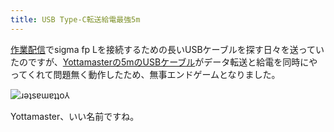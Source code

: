 ```yaml
---
title: USB Type-C転送給電最強5m
---
```

[作業配信](https://www.youtube.com/c/r7kamura)でsigma fp Lを接続するための長いUSBケーブルを探す日々を送っていたのですが、[Yottamasterの5mのUSBケーブル](https://www.amazon.co.jp/dp/B09Y1BY75P)がデータ転送と給電を同時にやってくれて問題無く動作したため、無事エンドゲームとなりました。

![](https://lh3.googleusercontent.com/qHYYfAhnwnWAlkNF5KdjdH_HDcM8feu5F429Wo7JLztrzycs66R_RbmWGQuduxTkVc5Tbu2mwHahiHBgNSpNmywejSFD9KDXz-f0KJaJpgHGln1qcY8lz4oJm06r9Dfso9O_uCDODaahhPO7xwGDMts "ɹǝʇsɐɯɐʇʇo⅄")

Yottamaster、いい名前ですね。
